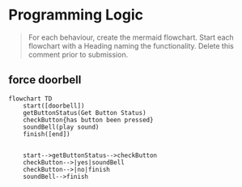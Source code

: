 # Programming Logic

> For each behaviour, create the mermaid flowchart. Start each flowchart with a Heading naming the functionality. Delete this comment prior to submission.

## force doorbell

```mermaid
flowchart TD
    start([doorbell])
    getButtonStatus(Get Button Status)
    checkButton{has button been pressed}
    soundBell(play sound)
    finish([end])


    start-->getButtonStatus-->checkButton
    checkButton-->|yes|soundBell
    checkButton-->|no|finish
    soundBell-->finish

```